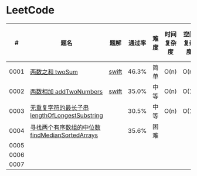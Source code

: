 # LeetCode

 #|题名|题解|通过率|难度|时间复杂度|空间复杂度|出现频率
-------|-------|-------|-------|-------|-------|-------|-------
0001|[两数之和 twoSum](https://leetcode-cn.com/problems/two-sum/)|[swift](https://github.com/whqfor/LeetCode/blob/master/Solution/0001twoSum.swift) |46.3%|简单|O(n)|O(n)|
0002|[两数相加 addTwoNumbers](https://leetcode-cn.com/problems/add-two-numbers)|[swift](https://github.com/whqfor/LeetCode/blob/master/Solution/0002addTwoNumbers.swift)|35.0%|中等|O(n)|O(1)|
0003|[无重复字符的最长子串 lengthOfLongestSubstring](https://leetcode-cn.com/problems/longest-substring-without-repeating-characters/)| |30.5%|中等|O(n)|O(1)
0004|[寻找两个有序数组的中位数 findMedianSortedArrays](https://leetcode-cn.com/problems/median-of-two-sorted-arrays/)| |35.6%|困难|
0005|
0006|
0007|

